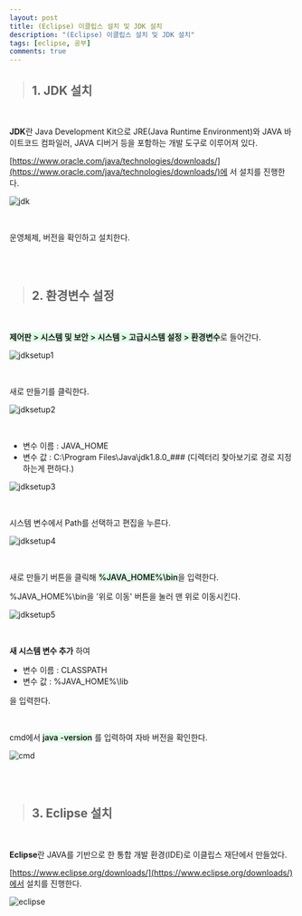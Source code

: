 ```yaml
---
layout: post
title: (Eclipse) 이클립스 설치 및 JDK 설치
description: "(Eclipse) 이클립스 설치 및 JDK 설치"
tags: [eclipse, 공부]
comments: true
---
```


<style>
    span.code{
        background-color : #dcffe4;
        font-weight : 600;
    }
</style>

> ## **1. JDK 설치**

<br>

**JDK**란 Java Development Kit으로 JRE(Java Runtime Environment)와 JAVA 바이트코드 컴파일러, JAVA 디버거 등을 포함하는 개발 도구로 이루어져 있다.  

[https://www.oracle.com/java/technologies/downloads/](https://www.oracle.com/java/technologies/downloads/)에 서 설치를 진행한다.  

![jdk](/images/eclipseSetup/jdk.png)  

<br>

운영체제, 버전을 확인하고 설치한다.  

<br>
<br>

> ## **2. 환경변수 설정**

<br>

<span class="code">제어판 > 시스템 및 보안 > 시스템 > 고급시스템 설정 > 환경변수</span>로 들어간다.

![jdksetup1](/images/eclipseSetup/jdksetup1.png)  

<br>

새로 만들기를 클릭한다.

![jdksetup2](/images/eclipseSetup/jdksetup2.png)  

<br>

* 변수 이름 : JAVA_HOME
* 변수 값 : C:\Program Files\Java\jdk1.8.0_### (디렉터리 찾아보기로 경로 지정하는게 편하다.)

![jdksetup3](/images/eclipseSetup/jdksetup3.png)  

<br>

시스템 변수에서 Path를 선택하고 편집을 누른다.

![jdksetup4](/images/eclipseSetup/jdksetup4.png)  

<br>

새로 만들기 버튼을 클릭해 <span class="code">%JAVA_HOME%\bin</span>을 입력한다.  

%JAVA_HOME%\bin을 '위로 이동' 버튼을 눌러 맨 위로 이동시킨다.

![jdksetup5](/images/eclipseSetup/jdksetup5.png)  

<br>

**새 시스템 변수 추가** 하여
 * 변수 이름 : CLASSPATH 
 * 변수 값 : %JAVA_HOME%\lib

을 입력한다.

<br>


cmd에서 <span class="code">java -version</span> 를 입력하여 자바 버전을 확인한다.  

![cmd](/images/eclipseSetup/cmd.png)  

<br>
<br>

> ## **3. Eclipse 설치**

<br>

**Eclipse**란 JAVA를 기반으로 한 통합 개발 환경(IDE)로 이클립스 재단에서 만들었다.

[https://www.eclipse.org/downloads/](https://www.eclipse.org/downloads/)에서 설치를 진행한다.  

![eclipse](/images/eclipseSetup/eclipse.png)  

<br>
